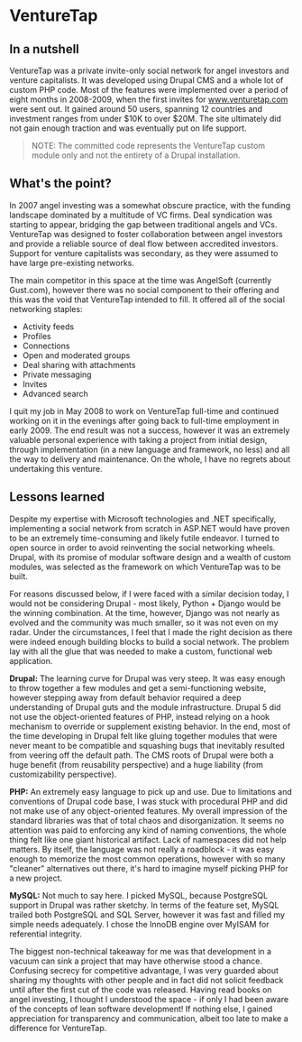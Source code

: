 VentureTap
==========

In a nutshell
-------------

VentureTap was a private invite-only social network for angel investors and venture capitalists. It was developed using Drupal CMS and a whole lot of custom PHP code. Most of the features were implemented over a period of eight months in 2008-2009, when the first invites for www.venturetap.com were sent out. It gained around 50 users, spanning 12 countries and investment ranges from under $10K to over $20M. The site ultimately did not gain enough traction and was eventually put on life support.

> NOTE: The committed code represents the VentureTap custom module only and not the entirety of a Drupal installation.

What's the point?
-----------------

In 2007 angel investing was a somewhat obscure practice, with the funding landscape dominated by a multitude of VC firms. Deal syndication was starting to appear, bridging the gap between traditional angels and VCs. VentureTap was designed to foster collaboration between angel investors and provide a reliable source of deal flow between accredited investors. Support for venture capitalists was secondary, as they were assumed to have large pre-existing networks.

The main competitor in this space at the time was AngelSoft (currently Gust.com), however there was no social component to their offering and this was the void that VentureTap intended to fill. It offered all of the social networking staples:
- Activity feeds
- Profiles
- Connections
- Open and moderated groups
- Deal sharing with attachments
- Private messaging
- Invites
- Advanced search

I quit my job in May 2008 to work on VentureTap full-time and continued working on it in the evenings after going back to full-time employment in early 2009. The end result was not a success, however it was an extremely valuable personal experience with taking a project from initial design, through implementation (in a new language and framework, no less) and all the way to delivery and maintenance. On the whole, I have no regrets about undertaking this venture.

Lessons learned
---------------

Despite my expertise with Microsoft technologies and .NET specifically, implementing a social network from scratch in ASP.NET would have proven to be an extremely time-consuming and likely futile endeavor. I turned to open source in order to avoid reinventing the social networking wheels. Drupal, with its promise of modular software design and a wealth of custom modules, was selected as the framework on which VentureTap was to be built.

For reasons discussed below, if I were faced with a similar decision today, I would not be considering Drupal - most likely, Python + Django would be the winning combination. At the time, however, Django was not nearly as evolved and the community was much smaller, so it was not even on my radar. Under the circumstances, I feel that I made the right decision as there were indeed enough building blocks to build a social network. The problem lay with all the glue that was needed to make a custom, functional web application.

**Drupal:** The learning curve for Drupal was very steep. It was easy enough to throw together a few modules and get a semi-functioning website, however stepping away from default behavior required a deep understanding of Drupal guts and the module infrastructure. Drupal 5 did not use the object-oriented features of PHP, instead relying on a hook mechanism to override or supplement existing behavior. In the end, most of the time developing in Drupal felt like gluing together modules that were never meant to be compatible and squashing bugs that inevitably resulted from veering off the default path. The CMS roots of Drupal were both a huge benefit (from reusability perspective) and a huge liability (from customizability perspective).

**PHP:** An extremely easy language to pick up and use. Due to limitations and conventions of Drupal code base, I was stuck with procedural PHP and did not make use of any object-oriented features. My overall impression of the standard libraries was that of total chaos and disorganization. It seems no attention was paid to enforcing any kind of naming conventions, the whole thing felt like one giant historical artifact. Lack of namespaces did not help matters. By itself, the language was not really a roadblock - it was easy enough to memorize the most common operations, however with so many "cleaner" alternatives out there, it's hard to imagine myself picking PHP for a new project.

**MySQL:** Not much to say here. I picked MySQL, because PostgreSQL support in Drupal was rather sketchy. In terms of the feature set, MySQL trailed both PostgreSQL and SQL Server, however it was fast and filled my simple needs adequately. I chose the InnoDB engine over MyISAM for referential integrity.

The biggest non-technical takeaway for me was that development in a vacuum can sink a project that may have otherwise stood a chance. Confusing secrecy for competitive advantage, I was very guarded about sharing my thoughts with other people and in fact did not solicit feedback until after the first cut of the code was released. Having read books on angel investing, I thought I understood the space - if only I had been aware of the concepts of lean software development! If nothing else, I gained appreciation for transparency and communication, albeit too late to make a difference for VentureTap.
